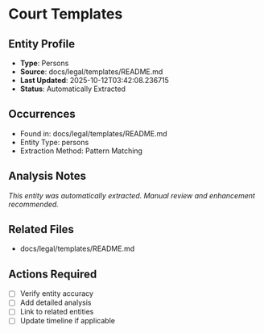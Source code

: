 # Court Templates

## Entity Profile
- **Type**: Persons
- **Source**: docs/legal/templates/README.md
- **Last Updated**: 2025-10-12T03:42:08.236715
- **Status**: Automatically Extracted

## Occurrences
- Found in: docs/legal/templates/README.md
- Entity Type: persons
- Extraction Method: Pattern Matching

## Analysis Notes
*This entity was automatically extracted. Manual review and enhancement recommended.*

## Related Files
- docs/legal/templates/README.md

## Actions Required
- [ ] Verify entity accuracy
- [ ] Add detailed analysis
- [ ] Link to related entities
- [ ] Update timeline if applicable
